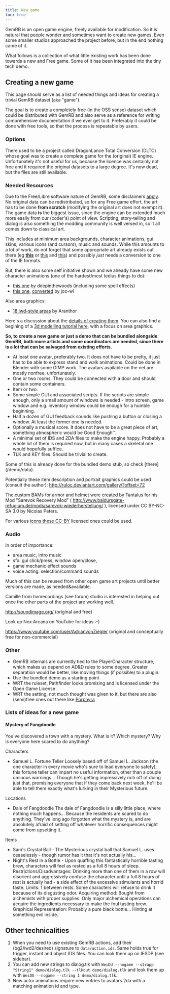 ```yaml
---
title: New game
toc: true
---
```


GemRB is an open game engine, freely available for modification. So it is natural
that people wonder and sometimes want to create new games. Even some smaller studios
approached the project before, but in the end nothing came of it.

What follows is a collection of what little existing work has been done towards a
new and Free game. Some of it has been integrated into the tiny tech demo.

## Creating a new game

This page should serve as a list of needed things and ideas for creating
a trivial GemRB dataset (aka "game").

The goal is to create a completely free (in the OSS sense) dataset which
could be distributed with GemRB and also serve as a reference for
writing comprehensive documentation if we ever get to it. Preferably it could be done
with free tools, so that the process is repeatable by users.

### Options

There used to be a project called DragonLance Total Conversion (DLTC)
whose goal was to create a complete game for the (original) IE engine.
Unfortunately it's not useful for us, because the licence was certainly
not free and it required the original datasets to a large degree. It's
now dead, but the files are still available.

### Needed Resources

Due to the Free/Libre software nature of GemRB, some disclaimers
[apply](http://gibberlings3.net/forums/topic/9615-a). No original data
can be redistributed, so for any Free game effort, the art has to be
done **from scratch** (modifying the original art does not exempt it).
The game data **is** the biggest issue, since the engine can be extended
much more easily from our (coder's) point of view. Scripting,
story-telling and dialog is also something the modding community is well
versed in, so it all comes down to classical art.

This includes at minimum <span class="underline">area backgrounds,
character animations, gui skins, various icons (and cursors)</span>,
music and sounds. While this amounts to a lot of work, do not forget
that some appropriate art already exists out there (eg
**[this](http://opengameart.org/)** or
[this](http://search.freegamedev.net/) and
[this](http://soundbible.com/)) and possibly *just* needs a conversion
to one of the IE formats.

But, there is also some self initiative shown and we already have some
new character animations (one of the hardest/most tedius things to do):

  - [this one](http://gibberlings3.net/forums/topic/21396-a) by
    deepinthewoods (including some spell effects)
  - [this one](http://gibberlings3.net/forums/topic/20190-a),
    [converted](http://opengameart.org/content/big-one-character) by
    joc-wi

Also area graphics:

  - [18 iwd-style areas](http://gibberlings3.net/forums/topic/23598-a)
    by Aranthor

Here's a discussion about the [details of creating
them](http://gibberlings3.net/forums/topic/20189-a). You can also find a
begining of a [3d modelling tutorial
here](http://www.bhaalspawn.org/3d.html), with a focus on area graphics.

**So, to create a new game or just a demo that can be bundled alongside
GemRB, both more artists and some coordinators are needed, since there
is a lot that can be salvaged from existing efforts.**

  - At least one avatar, preferably two. It does not have to be pretty,
    it just has to be able to express stand and walk animations. Could
    be done in Blender with some GIMP work. The avatars available on the
    net are mostly nonfree, unfortunately.
  - One or two rooms. They could be connected with a door and should
    contain some containers.
  - Item or two.
  - Some simple GUI and associated scripts. If the scripts are simple
    enough, only a small amount of windows is needed - intro screen,
    game window and e.g. inventory window could be enough for a humble
    beginning.
  - Half a dozen of GUI feedback sounds like pushing a button or closing
    a window. At least the former one is needed.
  - Optionally a musical score. It does not have to be a great piece of
    art, something atmospheric would be Good Enough™.
  - A minimal set of IDS and 2DA files to make the engine happy.
    Probably a whole lot of them is required now, but in many cases a
    skeletal one would hopefully suffice.
  - TLK and KEY files. Should be trivial to create.

Some of this is already done for the bundled demo stub, so check [there]
(/demo/data).

Potentially these item description and portrait graphics could be used
(consult the author): <http://ruloc.deviantart.com/gallery/?offset=72>

The custom BAMs for armor and helmet were created by Tantalus for his
Mod "Sarevok Recovery Mod" (
<http://www.baldursgate-refugium.de/mods/sarevok-wiederherstellung/> ),
licensed under CC BY-NC-SA 3.0 by Nicolas Peters.

For various [icons these CC-BY](https://game-icons.net/) licensed ones
could be used.

### Audio

In order of importance:
  - area music, intro music
  - sfx: gui click/press, window open/close, 
  - game mechanic effect sounds
  - voice acting: selection/command sounds

Much of this can be reused from other open game art projects until
better versions are made, as needed\&available.

Camille from hvnrecordings (see forum) studio is interested in helping
out once the other parts of the project are working well.

<http://soundimage.org/> (original and free)

Look up Nox Arcana on YouTube for ideas :-)

<https://www.youtube.com/user/AdrianvonZiegler> (original and
conceptually free for non-commercial)

### Other

  - GemRB internals are currently tied to the PlayerCharacter structure,
    which makes us depend on AD\&D rules to some degree. Greater
    separation would be better, like moving things (if possible) to a
    plugin.
  - Use the bundled demo as a starting point
  - WRT the ruleset, Pathfinder looks promising and is licensed under
    the Open Game License
  - WRT the setting, not much thought was given to it, but there are
    also (semi)free ones out there like
    [Porphyra](http://www.rpgnow.com/browse.php?keywords=Porphyra&x=-1052&y=-161&author=&artist=&pfrom=&pto=)


### Lists of ideas for a new game

#### Mystery of Fangdoodle
You've discovered a town with a mystery. What is it? Which mystery? Why is everyone here scared to do anything?

Characters
 - Samuel L. Fortune Teller Loosely based off of Samuel L. Jackson (the one character in every movie who's sure to lead everyone to safety), this fortune teller can impart no useful information, other than a couple ominous warnings… Though he's getting impressively rich off of doing just that, promising everyone that if they come back next week, he'll be able to tell them exactly what's lurking in their Mysterious future.

Locations
 - Dale of Fangdoodle The dale of Fangdoodle is a silly little place, where nothing much happens… Because the residents are scared to do anything. They've long ago forgotten what the mystery is, and are absolutely afraid of setting off whatever horrific consequences might come from upsetting it.

Items
 - Sam's Crystal Ball - The Mysterious crystal ball that Samuel L. uses ceaselessly - though rumor has it that it's not actually his…
 - Night's Rest in a Bottle - Upon quaffing this fantastically horrible tasting brew, characters will feel as rested as a full 8 hours of sleep. Restrictions/Disadvantages: Drinking more than one of them in a row will disorient and aggressively confuse the character until a full 8 hours of rest is actually had - a side effect of the excessive stimulants and horrid taste. Limits: 1 between rests. Some characters will refuse to drink it because of its disgusting odor. Acquiring method: Bought from alchemists with proper supplies. Only major alchemical operations can acquire the ingredients necessary to make the foul tasting brew. Graphical Representation: Probably a pure black bottle… Hinting at something evil inside.


## Other technicalities

1.  When you need to use existing GemRB actions, add their
    (bg2/iwd2/desired) signature to `data/action.ids`. Same holds true
    for trigger, instant and object IDS files. You can look them up on
    IESDP (see sidebar).
2.  You can add new strings to dialog.tlk with `WeiDU --nogame --strapp
    "String1" demo/dialog.tlk --tlkout demo/dialog.tlk` and look them up
    with `WeiDU --nogame --string 1 demo/dialog.tlk`.
3.  New actor animations require new entries to avatars.2da with a
    matching animation id and type.
